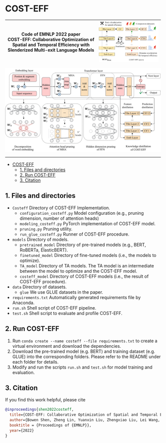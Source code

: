 # COST-EFF

| Code of EMNLP 2022 paper<br>COST-EFF: Collaborative Optimization of Spatial and Temporal Efficiency with Slenderized Multi-exit Language Models | ![intro](intro.svg) |
| :---------------------------------------------------------------------------------------------------------------------------------------------: | :-----------------: |

![arch](arch.svg)

---

- [COST-EFF](#cost-eff)
  - [1. Files and directories](#1-files-and-directories)
  - [2. Run COST-EFF](#2-run-cost-eff)
  - [3. Citation](#3-citation)

## 1. Files and directories

- `Costeff` Directory of COST-EFF Implementation.
  - `configuration_costeff.py` Model configuration (e.g., pruning dimension, number of attention heads)
  - `modeling_costeff.py` PyTorch implementation of COST-EFF model.
  - `pruning.py` Pruning utility.
  - `run_glue_costeff.py` Runner of COST-EFF procedure.
- `models` Directory of models.
  - `pretrained_model` Directory of pre-trained models (e.g., BERT, RoBERTa, ElasticBERT).
  - `finetuned_model` Directory of fine-tuned models (i.e., the models to optimize).
  - `TA_model` Directory of TA models. The TA model is an intermediate between the model to optimize and the COST-EFF model.
  - `costeff_model` Directory of COST-EFF models (i.e., the result of COST-EFF procedure).
- `data` Directory of datasets.
  - `glue` We use GLUE datasets in the paper.
- `requirements.txt` Automatically generated requirements file by Anaconda.
- `run.sh` Shell script of COST-EFF pipeline.
- `test.sh` Shell script to evaluate and profile COST-EFF.

## 2. Run COST-EFF

1. Run `conda create --name costeff --file requirements.txt` to create a virtual environment and download the dependencies.
2. Download the pre-trained model (e.g. BERT) and training dataset (e.g. GLUE) into the corresponding folders. Please refer to the README under each folder for details.
3. Modify and run the scripts `run.sh` and `test.sh` for model training and evaluation.

## 3. Citation

If you find this work helpful, please cite

```bibtex
@inproceedings{shen2022costeff,
  title={COST-EFF: Collaborative Optimization of Spatial and Temporal Efficiency with Slenderized Multi-exit Language Models},
  author={Bowen Shen, Zheng Lin, Yuanxin Liu, Zhengxiao Liu, Lei Wang, Weiping Wang},
  booktitle = {Proceedings of {EMNLP}},
  year={2022}
}
```
